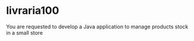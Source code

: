 # livraria100
You are requested to develop a Java application to manage products stock in a small store
